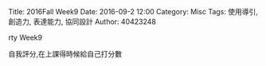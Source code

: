 Title: 2016Fall Week9
Date: 2016-09-2 12:00
Category: Misc
Tags: 使用導引, 創造力, 表達能力, 協同設計
Author: 40423248

rty Week9


自我評分,在上課得時候給自己打分數
